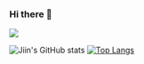 ### Hi there 👋

<!--
**Ji-In-Kwak/Ji-In-Kwak** is a ✨ _special_ ✨ repository because its `README.md` (this file) appears on your GitHub profile.

Here are some ideas to get you started:

- 🔭 I’m currently working on ...
- 🌱 I’m currently learning ...
- 👯 I’m looking to collaborate on ...
- 🤔 I’m looking for help with ...
- 💬 Ask me about ...
- 📫 How to reach me: ...
- 😄 Pronouns: ...
- ⚡ Fun fact: ...
-->

<a href="https://www.linkedin.com/in/ji-in-kwak-762788200" target="_blank"><img src="https://img.shields.io/badge/label-#78BE20?style=plastic&logo=https://user-images.githubusercontent.com/74504090/226838471-83093e6a-b3c0-4d56-9fb6-96590d4ef618.svg&logoColor=#0A66C2"/></a>

![Jiin's GitHub stats](https://github-readme-stats.vercel.app/api?username=Ji-In-Kwak&show_icons=true&theme=tokyonight)
[![Top Langs](https://github-readme-stats.vercel.app/api/top-langs/?username=Ji-In-Kwak&layout=compact)](https://github.com/anuraghazra/github-readme-stats)
